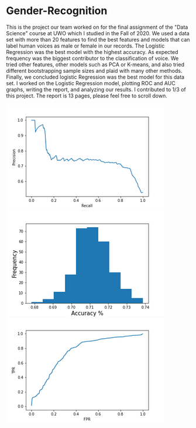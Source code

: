 # Gender-Recognition
This is the project our team worked on for the final assignment of the "Data Science" course at UWO which I studied in the Fall of 2020. We used a data set with more than 20 features to find the best features and models that can label human voices as male or female in our records. The Logistic Regression was the best model with the highest accuracy. As expected frequency was the biggest contributor to the classification of voice. We tried other features, other models such as PCA or K-means, and also tried different bootstrapping sample sizes and plaid with many other methods. Finally, we concluded logistic Regression was the best model for this data set. I worked on the Logistic Regression model, plotting ROC and AUC graphs, writing the report, and analyzing our results. I contributed to 1/3 of this project. The report is 13 pages, please feel free to scroll down. 


![Gender-Recognition](Roc3.png)
![Gender-Recognition](ConfidenceInterval4.png)
![Gender-Recognition](Auc3.png)
